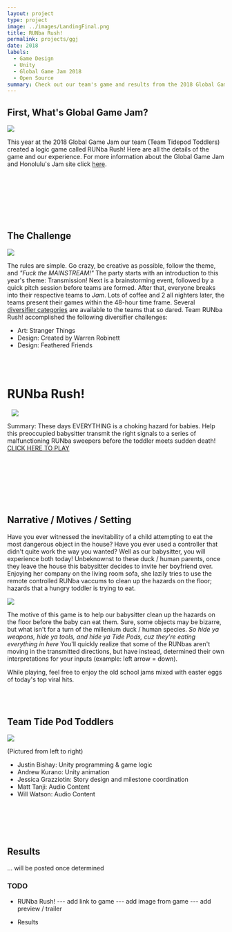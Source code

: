 ```yaml
---
layout: project
type: project
image: ../images/LandingFinal.png
title: RUNba Rush!
permalink: projects/ggj
date: 2018
labels:
  - Game Design
  - Unity
  - Global Game Jam 2018
  - Open Source
summary: Check out our team's game and results from the 2018 Global Game Jam competition! 
---
```


## First, What's Global Game Jam? 
<img class="ui small left floated rounded image" src="https://pbs.twimg.com/media/DTVBnngV4AENpyg.jpg:large">

This year at the 2018 Global Game Jam our team (Team Tidepod Toddlers) created a logic game called RUNba Rush! Here are all the details of the game and our experience. For more information about the Global Game Jam and Honolulu's Jam site click [here](https://medium.com/@spyhi/hey-honolulu-global-game-jam-2018-is-from-january-26-18-lets-get-ready-5f5c518962a). 

<br><br><br><br><br><br>
## The Challenge
<img class="ui medium right floated rounded image" src="https://globalgamejam.org/sites/default/files/styles/responsive_large__wide/public/field_news_story_image_video/transmission.jpg?itok=vXkYGCpc&timestamp=1516999123"> 

The rules are simple. Go crazy, be creative as possible, follow the theme, and *"Fuck the MAINSTREAM!"* The party starts with an introduction to this year's theme: Transmission! Next is a brainstorming event, followed by a quick pitch session before teams are formed. After that, everyone breaks into their respective teams to *Jam*. Lots of coffee and 2 all nighters later, the teams present their games within the 48-hour time frame. Several [diversifier categories](https://globalgamejam.org/news/ggj18-diversifiers) are available to the teams that so dared. Team RUNba Rush! accomplished the following diversifier challenges: 
- Art: Stranger Things
- Design: Created by Warren Robinett
- Design: Feathered Friends


<br><br>
# RUNba Rush!
<div style = "margin-left:10px;">
  <img class="ui small centered floated rounded image" src="https://pbs.twimg.com/media/DTVBnngV4AENpyg.jpg:large">
</div>

Summary: These days EVERYTHING is a choking hazard for babies. 
Help this preoccupied babysitter transmit the right signals to a series of malfunctioning RUNba sweepers before the toddler meets sudden death! 
[CLICK HERE TO PLAY](link)

<br><br><br><br><br><br>
## Narrative / Motives / Setting
Have you ever witnessed the inevitability of a child attempting to eat the most dangerous object in the house? Have you ever used a controller that didn't quite work the way you wanted? Well as our babysitter, you will experience both today! Unbeknownst to these duck / human parents, once they leave the house this babysitter decides to invite her boyfriend over. Enjoying her company on the living room sofa, she lazily tries to use the remote controlled RUNba vaccums to clean up the hazards on the floor; hazards that a hungry toddler is trying to eat. 

<img class="ui medium left floated rounded image" src="https://pixel.nymag.com/imgs/daily/selectall/2017/12/28/28-tide-pods-kid.w710.h473.jpg">

The motive of this game is to help our babysitter clean up the hazards on the floor before the baby can eat them. Sure, some objects may be bizarre, but what isn't for a turn of the millenium duck / human species. *So hide ya weapons, hide ya tools, and hide ya Tide Pods, cuz they're eating everything in here* You'll quickly realize that some of the RUNbas aren't moving in the transmitted directions, but have instead, determined their own interpretations for your inputs (example: left arrow = down). 

While playing, feel free to enjoy the old school jams mixed with easter eggs of today's top viral hits.

<br><br>
## Team Tide Pod Toddlers
<img class="ui medium right floated rounded image"  src="https://globalgamejam.org/sites/default/files/styles/responsive_large__wide/public/field_news_story_image_video/transmission.jpg?itok=vXkYGCpc&timestamp=1516999123">

(Pictured from left to right) 
- Justin Bishay: Unity programming & game logic
- Andrew Kurano: Unity animation
- Jessica Grazziotin: Story design and milestone coordination
- Matt Tanji: Audio Content
- Will Watson: Audio Content


<br><br><br><br>
## Results
... will be posted once determined



### TODO

- RUNba Rush!
--- add link to game
--- add image from game
--- add preview / trailer

- Results






